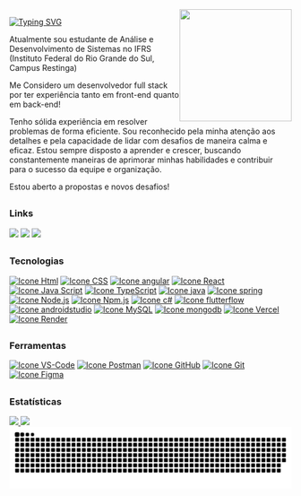 <img align="right" src="https://media.tenor.com/3OnwqAIT5lcAAAAi/subaru-duck-dance-smooth.gif" width="200" height="200" border="0" />

[![Typing SVG](https://readme-typing-svg.demolab.com?font=Fira+Code&pause=1000&random=false&width=435&lines=Ol%C3%A1%2C+sou+o+Maycon+Padilha!+%F0%9F%91%8B;Prazer+em+conhec%C3%AA-lo!+%F0%9F%91%8B)](https://git.io/typing-svg)
<p align="left">Atualmente sou estudante de Análise e Desenvolvimento de Sistemas no IFRS<br>(Instituto Federal do Rio Grande do Sul, Campus Restinga)</p>   
<p align="left">Me Considero um desenvolvedor full stack por ter experiência tanto em front-end quanto em back-end!</p>
<p align="left">Tenho sólida experiência em resolver problemas de forma eficiente. Sou reconhecido pela minha atenção aos detalhes e pela capacidade de lidar com desafios de maneira calma e eficaz. Estou sempre disposto a aprender e crescer, buscando constantemente maneiras de aprimorar minhas habilidades e contribuir para o sucesso da equipe e organização.</p>
<p align="left">Estou aberto a propostas e novos desafios!</p>

##

### Links

<div> 
 <a href="https://www.linkedin.com/in/maycon-padilha/" target="_blank"><img src="https://img.shields.io/badge/-LinkedIn-%230077B5?style=for-the-badge&logo=linkedin&logoColor=white" target="_blank"></a> 
 <a href="https://docs.google.com/document/d/1Ed-Smy8aXQfdtdzTAr1XY3YbSxGCtRU99XIkiVFQSOw/view" target="_blank"><img src="https://img.shields.io/badge/-Portf%C3%B3lio-%25?style=for-the-badge&logo=duckduckgo&logoColor=white&color=000" target="_blank"></a> 
 <a href="mailto:maycon.jordan5000@gmail.com" target="_blank"><img src="https://img.shields.io/badge/-Gmail-%25?style=for-the-badge&logo=gmail&logoColor=white&color=%23EA4335" target="_blank"></a> 
</div>

##

### Tecnologias
[<img height="48px" width="48px" alt="Icone Html" src="https://skillicons.dev/icons?i=html"/>](https://developer.mozilla.org/pt-BR/docs/Web/HTML)
[<img height="48px" width="48px" alt="Icone CSS" src="https://skillicons.dev/icons?i=css"/>](https://developer.mozilla.org/pt-BR/docs/Web/CSS)
[<img height="48px" width="48px" alt="Icone angular" src="https://skillicons.dev/icons?i=angular"/>](https://angular.io/)
[<img height="48px" width="48px" alt="Icone React" src="https://skillicons.dev/icons?i=react"/>](https://pt-br.react.dev)
[<img height="48px" width="48px" alt="Icone Java Script" src="https://skillicons.dev/icons?i=js"/>](https://developer.mozilla.org/pt-BR/docs/Web/JavaScript)
[<img height="48px" width="48px" alt="Icone TypeScript" src="https://skillicons.dev/icons?i=ts"/>](https://www.typescriptlang.org/pt/)
[<img height="48px" width="48px" alt="Icone java" src="https://skillicons.dev/icons?i=java"/>](https://pt.wikipedia.org/wiki/Java_(linguagem_de_programa%C3%A7%C3%A3o))
[<img height="48px" width="48px" alt="Icone spring" src="https://skillicons.dev/icons?i=spring"/>](https://spring.io/)
[<img height="48px" width="48px" alt="Icone Node.js" src="https://skillicons.dev/icons?i=nodejs"/>](https://nodejs.org)
[<img height="48px" width="48px" alt="Icone Npm.js" src="https://skillicons.dev/icons?i=npm"/>](https://www.npmjs.com)
[<img height="48px" width="48px" alt="Icone c#" src="https://skillicons.dev/icons?i=cs"/>](https://dotnet.microsoft.com/pt-br/languages/csharp)
[<img height="48px" width="48px" alt="Icone flutterflow" src="https://i.postimg.cc/PqmP6w9F/flutterflowpng.png"/>](https://flutterflow.io/)
[<img height="48px" width="48px" alt="Icone androidstudio" src="https://skillicons.dev/icons?i=androidstudio"/>](https://developer.android.com/studio?hl=pt-br)
[<img height="48px" width="48px" alt="Icone MySQL" src="https://skillicons.dev/icons?i=mysql"/>](https://www.postgresql.org)
[<img height="48px" width="48px" alt="Icone mongodb" src="https://skillicons.dev/icons?i=mongodb"/>](https://cloud.google.com/)
[<img height="48px" width="48px" alt="Icone Vercel" src="https://skillicons.dev/icons?i=vercel"/>](https://vercel.com)
[<img height="48px" width="48px" alt="Icone Render" src="https://i.postimg.cc/HsC596fC/render.png"/>](https://render.com/)

##

### Ferramentas
[<img height="48px" width="48px" alt="Icone VS-Code" src="https://skillicons.dev/icons?i=vscode"/>](https://code.visualstudio.com)
[<img height="48px" width="48px" alt="Icone Postman" src="https://i.postimg.cc/QNyBTNVk/postman.png"/>](https://www.postman.com)
[<img height="48px" width="48px" alt="Icone GitHub" src="https://skillicons.dev/icons?i=github"/>](https://github.com/)
[<img height="48px" width="48px" alt="Icone Git" src="https://skillicons.dev/icons?i=git"/>](https://git-scm.com)
[<img height="48px" width="48px" alt="Icone Figma" src="https://skillicons.dev/icons?i=figma"/>](https://www.figma.com)

##

### Estatísticas

<div>
  <a href="https://github.com/MayconPadilha/MayconPadilha">
  <img height="150em" src="https://github-readme-stats.vercel.app/api?username=MayconPadilha&show_icons=true&theme=dark&include_all_commits=true&count_private=true"/>
  <img height="150em" src="https://github-readme-stats.vercel.app/api/top-langs/?username=MayconPadilha&layout=compact&langs_count=7&theme=dark"/>
</div>

<picture>
  <source media="(prefers-color-scheme: dark)" srcset="https://raw.githubusercontent.com/MayconPadilha/MayconPadilha/output/github-contribution-grid-snake-dark.svg">
  <source media="(prefers-color-scheme: light)" srcset="https://raw.githubusercontent.com/MayconPadilha/MayconPadilha/output/github-contribution-grid-snake.svg">
  <img alt="github contribution grid snake animation" src="https://raw.githubusercontent.com/MayconPadilha/MayconPadilha/output/github-contribution-grid-snake.svg">
</picture>
<br><br>
